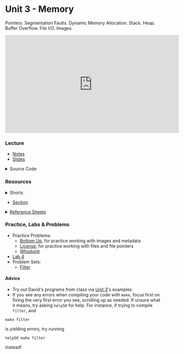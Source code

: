 # Unit 3 - Memory

Pointers. Segmentation Faults. Dynamic Memory Allocation. Stack. Heap. Buffer Overflow. File I/O. Images.

<iframe width="560" height="315" src="https://www.youtube.com/embed/AcWIE9qazLI?si=NRkLawMD-eHpwjEu" title="YouTube video player" frameborder="0" allow="accelerometer; autoplay; clipboard-write; encrypted-media; gyroscope; picture-in-picture; web-share" allowfullscreen></iframe>

### Lecture  

  - [Notes](https://cs50.harvard.edu/ap/2024/curriculum/x/notes/4/)
  - [Slides](https://docs.google.com/presentation/d/1YiuW-uq_7Eh0lSWMYuVm4lfvOGAafX2mpRhNYpC2QRM/edit?usp=sharing)

  <details>
    <summary>Source Code</summary>
    <ul>
      <li><a href="https://cdn.cs50.net/2022/fall/lectures/4/src4/">Index</a></li>
      <li><a href="https://cdn.cs50.net/2022/fall/lectures/4/src4.pdf">PDF</a></li>
      <li><a href="https://cdn.cs50.net/2022/fall/lectures/4/src4.zip">Zip</a></li>
    </ul>
  </details>

### Resources

<details><summary>Shorts</summary>
  <ul>
    <li><a href="https://www.youtube.com/watch?v=u_atXp-NF6w">Hexadecimal</a></li>
    <li><a href="https://www.youtube.com/watch?v=XISnO2YhnsY">Pointers</a></li>
    <li><a href="https://www.youtube.com/watch?v=crxfzK3Oc9M">Defining Custom Types</a></li>
    <li><a href="https://www.youtube.com/watch?v=xa4ugmMDhiE">Dynamic Memory Allocation</a></li>
    <li><a href="https://www.youtube.com/watch?v=aCPkszeKRa4">Call Stacks</a></li>
    <li><a href="https://www.youtube.com/watch?v=bOF-SpEAYgk">File Pointers</a></li>
   </ul>
</details>

- [Section](https://cs50.harvard.edu/ap/2024/curriculum/x/sections/4/)

<details><summary><a href="\apcsp\assets\pdfs\ch4_ref_sheets_2020.pdf">Reference Sheets</a></summary>
  <ul>
    <li><a href="\apcsp\assets\pdfs\file_io.pdf">File I/O</a></li>
    <li><a href="\apcsp\assets\pdfs\hexadecimal.pdf">Hexadecimal</a></li>
    <li><a href="\apcsp\assets\pdfs\images.pdf">Images</a></li>
    <li><a href="\apcsp\assets\pdfs\structures_and_encapsulation.pdf">Structures and Encapsulation</a></li>
  </ul>
</details>

### Practice, Labs & Problems

- Practice Problems:
  - [Bottom Up](https://cs50.harvard.edu/ap/2024/problems/4/bottomup/), for practice working with images and metadata
  - [License](https://cs50.harvard.edu/ap/2024/problems/4/license/), for practice working with files and file pointers
  - [Whodunit](https://docs.cs50.net/2019/ap/problems/whodunit/whodunit.html)
- [Lab 4](https://cs50.harvard.edu/ap/2024/curriculum/x/labs/4/)
- Problem Sets:
  - [Filter](https://cs50.harvard.edu/ap/2024/curriculum/x/psets/4/filter/less/)



#### Advice
- Try out David's programs from class via [Unit 3](https://cdn.cs50.net/2022/fall/lectures/4/src4.pdf)'s examples
- If you see any errors when compiling your code with `make`, focus first on fixing the very first error you see, scrolling up as needed. If unsure what it means, try asking `help50` for help. For instance, if trying to compile `filter`, and

```
make filter 
```

is yielding errors, try running

```
help50 make filter
```

instead!